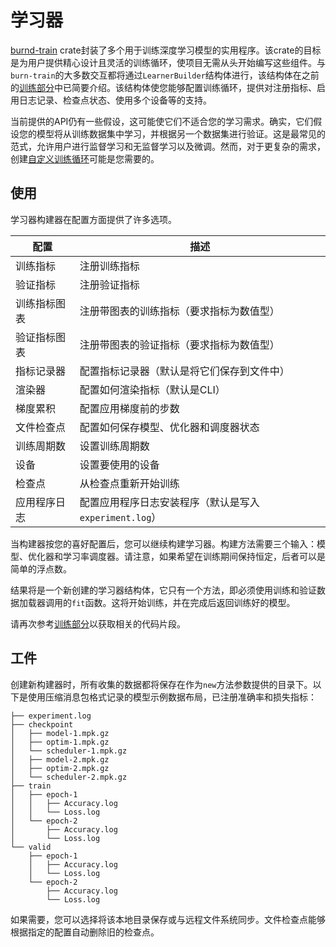 # 学习器

[burnd-train](https://github.com/tracel-ai/burn/tree/main/crates/burn-train) crate封装了多个用于训练深度学习模型的实用程序。该crate的目标是为用户提供精心设计且灵活的训练循环，使项目无需从头开始编写这些组件。与`burn-train`的大多数交互都将通过`LearnerBuilder`结构体进行，该结构体在之前的[训练部分](../basic-workflow/training.md)中已简要介绍。该结构体使您能够配置训练循环，提供对注册指标、启用日志记录、检查点状态、使用多个设备等的支持。

当前提供的API仍有一些假设，这可能使它们不适合您的学习需求。确实，它们假设您的模型将从训练数据集中学习，并根据另一个数据集进行验证。这是最常见的范式，允许用户进行监督学习和无监督学习以及微调。然而，对于更复杂的需求，创建[自定义训练循环](../custom-training-loop.md)可能是您需要的。

## 使用

学习器构建器在配置方面提供了许多选项。

| 配置          | 描述                                                                    |
| ---------------------- | ------------------------------------------------------------------------------ |
| 训练指标        | 注册训练指标                                                     |
| 验证指标      | 注册验证指标                                                   |
| 训练指标图表   | 注册带图表的训练指标（要求指标为数值型）   |
| 验证指标图表 | 注册带图表的验证指标（要求指标为数值型） |
| 指标记录器          | 配置指标记录器（默认是将它们保存到文件中）                 |
| 渲染器               | 配置如何渲染指标（默认是CLI）                               |
| 梯度累积      | 配置应用梯度前的步数                        |
| 文件检查点              | 配置如何保存模型、优化器和调度器状态              |
| 训练周期数             | 设置训练周期数                                                       |
| 设备                | 设置要使用的设备                                                     |
| 检查点             | 从检查点重新开始训练                                             |
| 应用程序日志    | 配置应用程序日志安装程序（默认是写入`experiment.log`）                                   |

当构建器按您的喜好配置后，您可以继续构建学习器。构建方法需要三个输入：模型、优化器和学习率调度器。请注意，如果希望在训练期间保持恒定，后者可以是简单的浮点数。

结果将是一个新创建的学习器结构体，它只有一个方法，即必须使用训练和验证数据加载器调用的`fit`函数。这将开始训练，并在完成后返回训练好的模型。

请再次参考[训练部分](../basic-workflow/training.md)以获取相关的代码片段。

## 工件

创建新构建器时，所有收集的数据都将保存在作为`new`方法参数提供的目录下。以下是使用压缩消息包格式记录的模型示例数据布局，已注册准确率和损失指标：

```
├── experiment.log
├── checkpoint
│   ├── model-1.mpk.gz
│   ├── optim-1.mpk.gz
│   └── scheduler-1.mpk.gz
│   ├── model-2.mpk.gz
│   ├── optim-2.mpk.gz
│   └── scheduler-2.mpk.gz
├── train
│   ├── epoch-1
│   │   ├── Accuracy.log
│   │   └── Loss.log
│   └── epoch-2
│       ├── Accuracy.log
│       └── Loss.log
└── valid
    ├── epoch-1
    │   ├── Accuracy.log
    │   └── Loss.log
    └── epoch-2
        ├── Accuracy.log
        └── Loss.log
```

如果需要，您可以选择将该本地目录保存或与远程文件系统同步。文件检查点能够根据指定的配置自动删除旧的检查点。